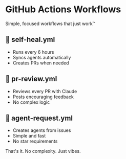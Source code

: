 # GitHub Actions Workflows

Simple, focused workflows that just work™

## 🔧 self-heal.yml
- Runs every 6 hours
- Syncs agents automatically
- Creates PRs when needed

## 💬 pr-review.yml  
- Reviews every PR with Claude
- Posts encouraging feedback
- No complex logic

## 🤖 agent-request.yml
- Creates agents from issues
- Simple and fast
- No star requirements

That's it. No complexity. Just vibes.